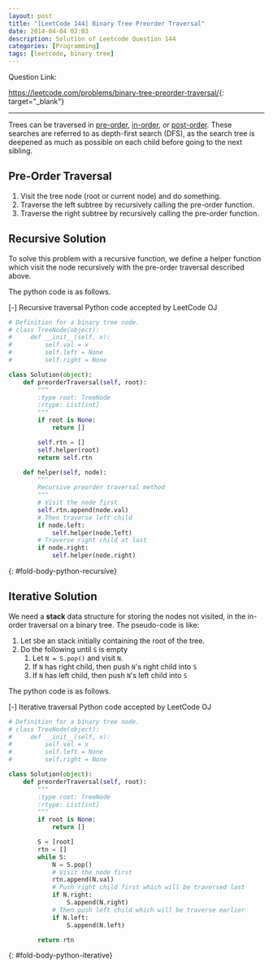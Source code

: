 ```yaml
---
layout: post
title: "[LeetCode 144] Binary Tree Preorder Traversal"
date: 2014-04-04 02:03
description: Solution of Leetcode Question 144
categories: [Programming]
tags: [leetcode, binary tree]
---
```


Question Link:

<https://leetcode.com/problems/binary-tree-preorder-traversal/>{: target="_blank"}

---

Trees can be traversed in
[pre-order](/2014/04/04/leetcode144-Binary-Tree-Preorder-Traversal/),
[in-order](/2014/04/04/leetcode94-Binary-Tree-Inorder-Traversal/),
or [post-order](/2014/04/03/leetcode145-Binary-Tree-Postorder-Traversal/).
These searches are referred to as depth-first search (DFS),
as the search tree is deepened as much as possible on each child before going to the next sibling.

## Pre-Order Traversal

1. Visit the tree node (root or current node) and do something.
2. Traverse the left subtree by recursively calling the pre-order function.
3. Traverse the right subtree by recursively calling the pre-order function.

## Recursive Solution

To solve this problem with a recursive function,
we define a helper function which visit the node recursively with the pre-order traversal described above.

The python code is as follows.

<div class="code-title">
<span class="code-fold" id="fold-btn-python-recursive" onclick="$use('fold-body-python-recursive', 'fold-btn-python-recursive')">[-]</span>
Recursive traversal Python code accepted by LeetCode OJ
</div>

~~~ python
# Definition for a binary tree node.
# class TreeNode(object):
#     def __init__(self, x):
#         self.val = x
#         self.left = None
#         self.right = None

class Solution(object):
    def preorderTraversal(self, root):
        """
        :type root: TreeNode
        :rtype: List[int]
        """
        if root is None:
            return []

        self.rtn = []
        self.helper(root)
        return self.rtn

    def helper(self, node):
        """
        Recursive preorder traversal method
        """
        # Visit the node first
        self.rtn.append(node.val)
        # Then traverse left child
        if node.left:
            self.helper(node.left)
        # Traverse right child at last
        if node.right:
            self.helper(node.right)
~~~
{: #fold-body-python-recursive}

## Iterative Solution

We need a **stack** data structure for storing the nodes not visited,
in the in-order traversal on a binary tree.
The pseudo-code is like:

1. Let `S`be an stack initially containing the root of the tree.
2. Do the following until `S` is empty
    1) Let `N = S.pop()` and visit `N`.
    2) If `N` has right child, then push `N`'s right child into `S`
    3) If `N` has left child, then push `N`'s left child into `S`

The python code is as follows.

<div class="code-title">
<span class="code-fold" id="fold-btn-python-iterative" onclick="$use('fold-body-python-iterative', 'fold-btn-python-iterative')">[-]</span>
Iterative traversal Python code accepted by LeetCode OJ
</div>

~~~ python
# Definition for a binary tree node.
# class TreeNode(object):
#     def __init__(self, x):
#         self.val = x
#         self.left = None
#         self.right = None

class Solution(object):
    def preorderTraversal(self, root):
        """
        :type root: TreeNode
        :rtype: List[int]
        """
        if root is None:
            return []

        S = [root]
        rtn = []
        while S:
            N = S.pop()
            # Visit the node first
            rtn.append(N.val)
            # Push right child first which will be traversed last
            if N.right:
                S.append(N.right)
            # Then push left child which will be traverse earlier
            if N.left:
                S.append(N.left)

        return rtn
~~~
{: #fold-body-python-iterative}
